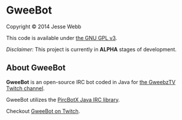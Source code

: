 # GweeBot

Copyright © 2014 Jesse Webb

This code is available under [the GNU GPL v3](https://github.com/jessewebb/gweebot/raw/master/LICENSE).

_Disclaimer:_ This project is currently in **ALPHA** stages of development.

## About GweeBot

**GweeBot** is an open-source IRC bot coded in Java for [the GweebzTV Twitch channel](http://www.twitch.tv/GweebzTV).

GweeBot utilizes the [PircBotX Java IRC library](https://code.google.com/p/pircbotx/).

Checkout [GweeBot on Twitch](http://www.twitch.tv/GweeBot).
